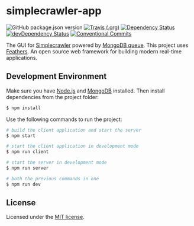 # simplecrawler-app

![GitHub package.json version](https://img.shields.io/github/package-json/v/kbychkov/simplecrawler-app)
[![Travis (.org)](https://img.shields.io/travis/kbychkov/simplecrawler-app.svg)](https://travis-ci.com/kbychkov/simplecrawler-app)
[![Dependency Status](https://img.shields.io/david/kbychkov/simplecrawler-app.svg)](https://david-dm.org/kbychkov/simplecrawler-app)
[![devDependency Status](https://img.shields.io/david/dev/kbychkov/simplecrawler-app.svg)](https://david-dm.org/kbychkov/simplecrawler-app?type=dev)
[![Conventional Commits](https://img.shields.io/badge/Conventional%20Commits-1.0.0-yellow.svg)](https://conventionalcommits.org)

The GUI for [Simplecrawler](https://github.com/simplecrawler/simplecrawler) powered by [MongoDB queue](https://github.com/kbychkov/simplecrawler-mongo-queue). This project uses [Feathers](http://feathersjs.com). An open source web framework for building modern real-time applications.

## Development Environment

Make sure you have [Node.js](https://nodejs.org) and [MongoDB](https://www.mongodb.com/download-center/community) installed. Then install dependencies from the project folder:

```bash
$ npm install
```

Use the following commands to run the project:

```bash
# build the client application and start the server
$ npm start

# start the client application in development mode
$ npm run client

# start the server in development mode
$ npm run server

# both the previous commands in one
$ npm run dev
```

## License

Licensed under the [MIT license](LICENSE).
